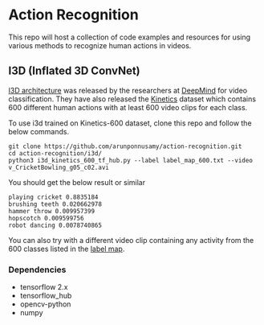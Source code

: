 # Action Recognition 
This repo will host a collection of code examples and resources for using various methods to recognize human actions in videos.

## I3D (Inflated 3D ConvNet)
[I3D architecture](https://arxiv.org/pdf/1705.07750) was released by the researchers at [DeepMind](https://deepmind.com/research/publications/quo-vadis-action-recognition-new-model-and-kinetics-dataset) for video classification. They have also released the [Kinetics](https://deepmind.com/research/open-source/kinetics) dataset which contains 600 different human actions with at least 600 video clips for each class.

To use i3d trained on Kinetics-600 dataset, clone this repo and follow the below commands.
```
git clone https://github.com/arunponnusamy/action-recognition.git
cd action-recognition/i3d/
python3 i3d_kinetics_600_tf_hub.py --label label_map_600.txt --video v_CricketBowling_g05_c02.avi 
```

You should get the below result or similar
```
playing cricket 0.8835184
brushing teeth 0.020662978
hammer throw 0.009957399
hopscotch 0.009599756
robot dancing 0.0078740865
```

You can also try with a different video clip containing any activity from the 600 classes listed in the [label map](i3d/label_map_600.txt).

### Dependencies
- tensorflow 2.x
- tensorflow_hub
- opencv-python
- numpy
